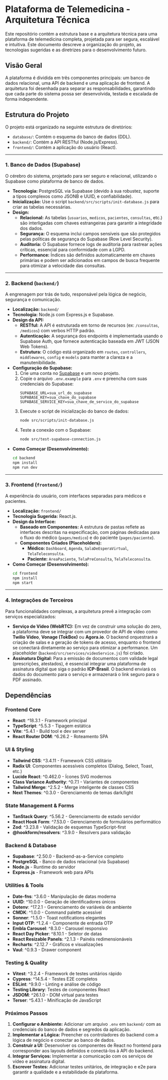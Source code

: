 # Plataforma de Telemedicina - Arquitetura Técnica

Este repositório contém a estrutura base e a arquitetura técnica para uma plataforma de telemedicina completa, projetada para ser segura, escalável e intuitiva. Este documento descreve a organização do projeto, as tecnologias sugeridas e as diretrizes para o desenvolvimento futuro.

## Visão Geral

A plataforma é dividida em três componentes principais: um banco de dados relacional, uma API de backend e uma aplicação de frontend. A arquitetura foi desenhada para separar as responsabilidades, garantindo que cada parte do sistema possa ser desenvolvida, testada e escalada de forma independente.

##  Estrutura do Projeto

O projeto está organizado na seguinte estrutura de diretórios:

-   `database/`: Contém o esquema do banco de dados (DDL).
-   `backend/`: Contém a API RESTful (Node.js/Express).
-   `frontend/`: Contém a aplicação do usuário (React).

---

### 1. Banco de Dados (Supabase)

O cérebro do sistema, projetado para ser seguro e relacional, utilizando o Supabase como plataforma de banco de dados.

-   **Tecnologia:** PostgreSQL via Supabase (devido à sua robustez, suporte a tipos complexos como JSONB e UUID, e confiabilidade).
-   **Inicialização:** Use o script `backend/src/scripts/init-database.js` para criar as tabelas necessárias.
-   **Design:**
    -   **Relacional:** As tabelas (`usuarios`, `medicos`, `pacientes`, `consultas`, etc.) são interligadas com chaves estrangeiras para garantir a integridade dos dados.
    -   **Segurança:** O esquema inclui campos sensíveis que são protegidos pelas políticas de segurança do Supabase (Row Level Security).
    -   **Auditoria:** O Supabase fornece logs de auditoria para rastrear ações críticas, essencial para conformidade com a LGPD.
    -   **Performance:** Índices são definidos automaticamente em chaves primárias e podem ser adicionados em campos de busca frequente para otimizar a velocidade das consultas.

---

### 2. Backend (`backend/`)

A engrenagem por trás de tudo, responsável pela lógica de negócio, segurança e comunicação.

-   **Localização:** `backend/`
-   **Tecnologia:** Node.js com Express.js e Supabase.
-   **Design da API:**
    -   **RESTful:** A API é estruturada em torno de recursos (ex: `/consultas`, `/medicos`) com verbos HTTP padrão.
    -   **Autenticação:** A segurança dos endpoints é implementada usando o Supabase Auth, que fornece autenticação baseada em JWT (JSON Web Tokens).
    -   **Estrutura:** O código está organizado em `routes`, `controllers`, `middlewares`, `config` e `models` para manter a clareza e a manutenibilidade.
-   **Configuração do Supabase:**
    1. Crie uma conta no [Supabase](https://supabase.com/) e um novo projeto.
    2. Copie o arquivo `.env.example` para `.env` e preencha com suas credenciais do Supabase:
       ```
       SUPABASE_URL=sua_url_do_supabase
       SUPABASE_KEY=sua_chave_do_supabase
       SUPABASE_SERVICE_KEY=sua_chave_de_servico_do_supabase
       ```
    3. Execute o script de inicialização do banco de dados:
       ```bash
       node src/scripts/init-database.js
       ```
    4. Teste a conexão com o Supabase:
       ```bash
       node src/test-supabase-connection.js
       ```
-   **Como Começar (Desenvolvimento):**
    ```bash
    cd backend
    npm install
    npm run dev
    ```

---

### 3. Frontend (`frontend/`)

A experiência do usuário, com interfaces separadas para médicos e pacientes.

-   **Localização:** `frontend/`
-   **Tecnologia Sugerida:** React.js.
-   **Design da Interface:**
    -   **Baseado em Componentes:** A estrutura de pastas reflete as interfaces descritas na especificação, com páginas dedicadas para o fluxo do médico (`pages/medico`) e do paciente (`pages/paciente`).
    -   **Componentes Criados (Placeholders):**
        -   **Médico:** `Dashboard`, `Agenda`, `SalaDeEsperaVirtual`, `TelaTeleconsulta`.
        -   **Paciente:** `AreaPaciente`, `TelaPreConsulta`, `TelaTeleconsulta`.
-   **Como Começar (Desenvolvimento):**
    ```bash
    cd frontend
    npm install
    npm start
    ```

---

### 4. Integrações de Terceiros

Para funcionalidades complexas, a arquitetura prevê a integração com serviços especializados:

-   **Serviço de Vídeo (WebRTC):** Em vez de construir uma solução do zero, a plataforma deve se integrar com um provedor de API de vídeo como **Twilio Video**, **Vonage (TokBox)** ou **Agora.io**. O backend orquestrará a criação de salas e a geração de tokens de acesso, enquanto o frontend se conectará diretamente ao serviço para otimizar a performance. Um placeholder (`backend/src/services/videoService.js`) foi criado.
-   **Assinatura Digital:** Para a emissão de documentos com validade legal (prescrições, atestados), é essencial integrar uma plataforma de assinatura digital que siga o padrão **ICP-Brasil**. O backend enviará os dados do documento para o serviço e armazenará o link seguro para o PDF assinado.

## Dependências

### Frontend Core
- **React**: ^18.3.1 - Framework principal
- **TypeScript**: ^5.5.3 - Tipagem estática
- **Vite**: ^5.4.1 - Build tool e dev server
- **React Router DOM**: ^6.26.2 - Roteamento SPA

### UI & Styling
- **Tailwind CSS**: ^3.4.11 - Framework CSS utilitário
- **Radix UI**: Componentes acessíveis completos (Dialog, Select, Toast, etc.)
- **Lucide React**: ^0.462.0 - Ícones SVG modernos
- **Class Variance Authority**: ^0.7.1 - Variantes de componentes
- **Tailwind Merge**: ^2.5.2 - Merge inteligente de classes CSS
- **Next Themes**: ^0.3.0 - Gerenciamento de temas dark/light

### State Management & Forms
- **TanStack Query**: ^5.56.2 - Gerenciamento de estado servidor
- **React Hook Form**: ^7.53.0 - Gerenciamento de formulários performático
- **Zod**: ^3.23.8 - Validação de esquemas TypeScript-first
- **@hookform/resolvers**: ^3.9.0 - Resolvers para validação

### Backend & Database
- **Supabase**: ^2.50.0 - Backend-as-a-Service completo
- **PostgreSQL** - Banco de dados relacional (via Supabase)
- **Node.js** - Runtime do servidor
- **Express.js** - Framework web para APIs

### Utilities & Tools
- **Date-fns**: ^3.6.0 - Manipulação de datas moderna
- **UUID**: ^10.0.0 - Geração de identificadores únicos
- **Dotenv**: ^17.2.1 - Gerenciamento de variáveis de ambiente
- **CMDK**: ^1.0.0 - Command palette acessível
- **Sonner**: ^1.5.0 - Toast notifications elegantes
- **Input OTP**: ^1.2.4 - Componente de entrada OTP
- **Embla Carousel**: ^8.3.0 - Carousel responsivo
- **React Day Picker**: ^8.10.1 - Seletor de datas
- **React Resizable Panels**: ^2.1.3 - Painéis redimensionáveis
- **Recharts**: ^2.12.7 - Gráficos e visualizações
- **Vaul**: ^0.9.3 - Drawer component

### Testing & Quality
- **Vitest**: ^3.2.4 - Framework de testes unitários rápido
- **Cypress**: ^14.5.4 - Testes E2E completos
- **ESLint**: ^9.9.0 - Linting e análise de código
- **Testing Library**: Testes de componentes React
- **JSDOM**: ^26.1.0 - DOM virtual para testes
- **Terser**: ^5.43.1 - Minificação de JavaScript

### Próximos Passos

1.  **Configurar o Ambiente:** Adicionar um arquivo `.env` em `backend/` com as credenciais do banco de dados e segredos da aplicação.
2.  **Implementar a Lógica:** Preencher os controladores do backend com a lógica de negócio e conectar ao banco de dados.
3.  **Construir a UI:** Desenvolver os componentes de React no frontend para corresponder aos layouts definidos e conectá-los à API do backend.
4.  **Integrar Serviços:** Implementar a comunicação com os serviços de vídeo e assinatura digital.
5.  **Escrever Testes:** Adicionar testes unitários, de integração e e2e para garantir a qualidade e a estabilidade da plataforma.
